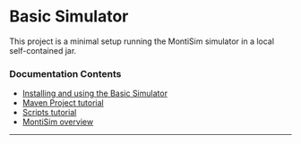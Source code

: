 

# Basic Simulator

This project is a minimal setup running the MontiSim simulator in a local self-contained jar.

### Documentation Contents

- [Installing and using the Basic Simulator](docs/usage.md)
- [Maven Project tutorial](docs/maven.md)
- [Scripts tutorial](docs/scripts.md)
- [MontiSim overview](docs/montisim.md)

---